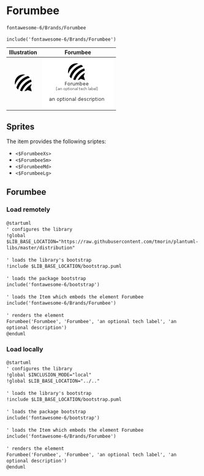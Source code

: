 # Forumbee


```text
fontawesome-6/Brands/Forumbee
```

```text
include('fontawesome-6/Brands/Forumbee')
```



| Illustration | Forumbee |
| :---: | :---: |
| ![illustration for Illustration](../../fontawesome-6/Brands/Forumbee.png) | ![illustration for Forumbee](../../fontawesome-6/Brands/Forumbee.Local.png) |



## Sprites
The item provides the following sriptes:

- `<$ForumbeeXs>`
- `<$ForumbeeSm>`
- `<$ForumbeeMd>`
- `<$ForumbeeLg>`





## Forumbee

### Load remotely
```plantuml
@startuml
' configures the library
!global $LIB_BASE_LOCATION="https://raw.githubusercontent.com/tmorin/plantuml-libs/master/distribution"

' loads the library's bootstrap
!include $LIB_BASE_LOCATION/bootstrap.puml

' loads the package bootstrap
include('fontawesome-6/bootstrap')

' loads the Item which embeds the element Forumbee
include('fontawesome-6/Brands/Forumbee')

' renders the element
Forumbee('Forumbee', 'Forumbee', 'an optional tech label', 'an optional description')
@enduml
```

### Load locally
```plantuml
@startuml
' configures the library
!global $INCLUSION_MODE="local"
!global $LIB_BASE_LOCATION="../.."

' loads the library's bootstrap
!include $LIB_BASE_LOCATION/bootstrap.puml

' loads the package bootstrap
include('fontawesome-6/bootstrap')

' loads the Item which embeds the element Forumbee
include('fontawesome-6/Brands/Forumbee')

' renders the element
Forumbee('Forumbee', 'Forumbee', 'an optional tech label', 'an optional description')
@enduml
```

